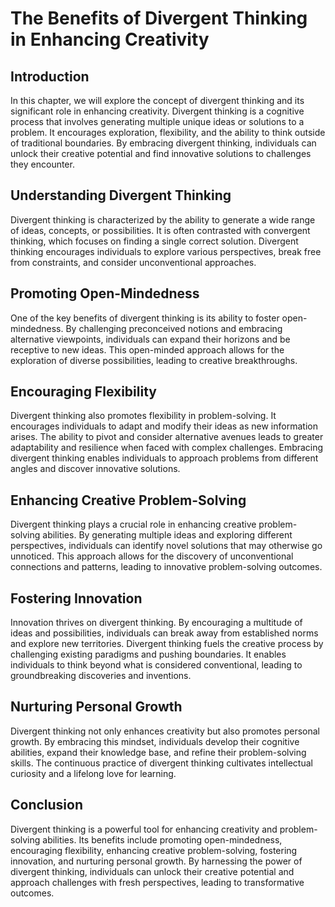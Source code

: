 # The Benefits of Divergent Thinking in Enhancing Creativity

## Introduction

In this chapter, we will explore the concept of divergent thinking and its significant role in enhancing creativity. Divergent thinking is a cognitive process that involves generating multiple unique ideas or solutions to a problem. It encourages exploration, flexibility, and the ability to think outside of traditional boundaries. By embracing divergent thinking, individuals can unlock their creative potential and find innovative solutions to challenges they encounter.

## Understanding Divergent Thinking

Divergent thinking is characterized by the ability to generate a wide range of ideas, concepts, or possibilities. It is often contrasted with convergent thinking, which focuses on finding a single correct solution. Divergent thinking encourages individuals to explore various perspectives, break free from constraints, and consider unconventional approaches.

## Promoting Open-Mindedness

One of the key benefits of divergent thinking is its ability to foster open-mindedness. By challenging preconceived notions and embracing alternative viewpoints, individuals can expand their horizons and be receptive to new ideas. This open-minded approach allows for the exploration of diverse possibilities, leading to creative breakthroughs.

## Encouraging Flexibility

Divergent thinking also promotes flexibility in problem-solving. It encourages individuals to adapt and modify their ideas as new information arises. The ability to pivot and consider alternative avenues leads to greater adaptability and resilience when faced with complex challenges. Embracing divergent thinking enables individuals to approach problems from different angles and discover innovative solutions.

## Enhancing Creative Problem-Solving

Divergent thinking plays a crucial role in enhancing creative problem-solving abilities. By generating multiple ideas and exploring different perspectives, individuals can identify novel solutions that may otherwise go unnoticed. This approach allows for the discovery of unconventional connections and patterns, leading to innovative problem-solving outcomes.

## Fostering Innovation

Innovation thrives on divergent thinking. By encouraging a multitude of ideas and possibilities, individuals can break away from established norms and explore new territories. Divergent thinking fuels the creative process by challenging existing paradigms and pushing boundaries. It enables individuals to think beyond what is considered conventional, leading to groundbreaking discoveries and inventions.

## Nurturing Personal Growth

Divergent thinking not only enhances creativity but also promotes personal growth. By embracing this mindset, individuals develop their cognitive abilities, expand their knowledge base, and refine their problem-solving skills. The continuous practice of divergent thinking cultivates intellectual curiosity and a lifelong love for learning.

## Conclusion

Divergent thinking is a powerful tool for enhancing creativity and problem-solving abilities. Its benefits include promoting open-mindedness, encouraging flexibility, enhancing creative problem-solving, fostering innovation, and nurturing personal growth. By harnessing the power of divergent thinking, individuals can unlock their creative potential and approach challenges with fresh perspectives, leading to transformative outcomes.
